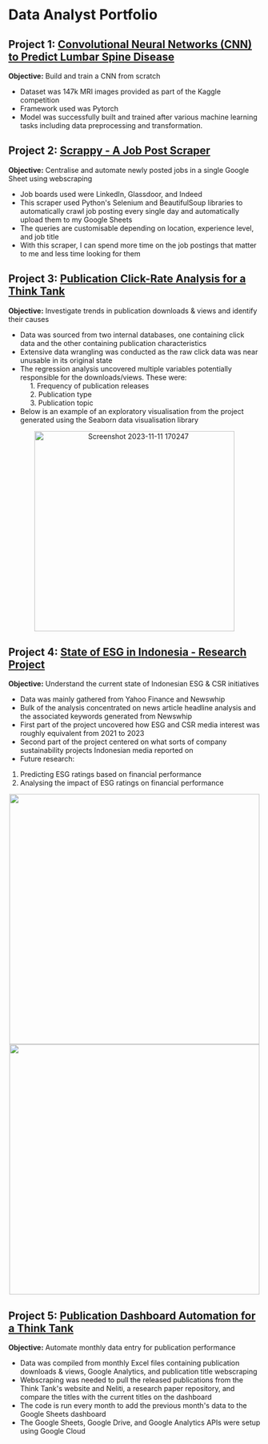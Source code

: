 # Data Analyst Portfolio

## Project 1: [Convolutional Neural Networks (CNN) to Predict Lumbar Spine Disease](https://github.com/Gitbyt3/Lumbar-Spine-CNN)
**Objective:** Build and train a CNN from scratch
- Dataset was 147k MRI images provided as part of the Kaggle competition
- Framework used was Pytorch
- Model was successfully built and trained after various machine learning tasks including data preprocessing and transformation.

## Project 2: [Scrappy - A Job Post Scraper](https://github.com/Gitbyt3/Job-Scraper-Scrappy)
**Objective:** Centralise and automate newly posted jobs in a single Google Sheet using webscraping
- Job boards used were LinkedIn, Glassdoor, and Indeed
- This scraper used Python's Selenium and BeautifulSoup libraries to automatically crawl job posting every single day and automatically upload them to my Google Sheets
- The queries are customisable depending on location, experience level, and job title
- With this scraper, I can spend more time on the job postings that matter to me and less time looking for them

## Project 3: [Publication Click-Rate Analysis for a Think Tank](https://github.com/Gitbyt3/Click-Rate-Analysis)
**Objective:** Investigate trends in publication downloads & views and identify their causes
- Data was sourced from two internal databases, one containing click data and the other containing publication characteristics
- Extensive data wrangling was conducted as the raw click data was near unusable in its original state
- The regression analysis uncovered multiple variables potentially responsible for the downloads/views. These were:\
  &nbsp;&nbsp;&nbsp;&nbsp; 1. Frequency of publication releases\
  &nbsp;&nbsp;&nbsp;&nbsp; 2. Publication type\
  &nbsp;&nbsp;&nbsp;&nbsp; 3. Publication topic
- Below is an example of an exploratory visualisation from the project generated using the Seaborn data visualisation library
<p align="center">
  <img width="400" alt="Screenshot 2023-11-11 170247" src="https://github.com/Gitbyt3/Portfolio/assets/142446962/b5a9a662-97d0-4e96-9798-ebf980afe4a7">
</p>

## Project 4: [State of ESG in Indonesia - Research Project](https://github.com/Gitbyt3/ESG-Research-Project)
**Objective:** Understand the current state of Indonesian ESG & CSR initiatives
- Data was mainly gathered from Yahoo Finance and Newswhip
- Bulk of the analysis concentrated on news article headline analysis and the associated keywords generated from Newswhip
- First part of the project uncovered how ESG and CSR media interest was roughly equivalent from 2021 to 2023
- Second part of the project centered on what sorts of company sustainability projects Indonesian media reported on
- Future research:
1. Predicting ESG ratings based on financial performance
2. Analysing the impact of ESG ratings on financial performance

<p align="center">
  <img src="https://github.com/Gitbyt3/Portfolio/assets/142446962/50cf47f6-2a68-4f6a-88af-fa9b644ee532" width="500">
  <img src="https://github.com/Gitbyt3/Portfolio/assets/142446962/245406b7-a74a-4377-9e01-96083506821c" width="500">
</p>


## Project 5: [Publication Dashboard Automation for a Think Tank](https://github.com/Gitbyt3/Publication-Dashboard-Automation)
**Objective:** Automate monthly data entry for publication performance
- Data was compiled from monthly Excel files containing publication downloads & views, Google Analytics, and publication title webscraping
- Webscraping was needed to pull the released publications from the Think Tank's website and Neliti, a research paper repository, and compare the titles with the current titles on the dashboard
- The code is run every month to add the previous month's data to the Google Sheets dashboard
- The Google Sheets, Google Drive, and Google Analytics APIs were setup using Google Cloud

